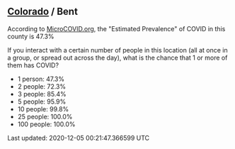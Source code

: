 
## [Colorado](/united-states/colorado) / Bent

According to [MicroCOVID.org](http://microcovid.org),
the "Estimated Prevalence" of COVID in this county is 47.3%

If you interact with a certain number of people in this location
(all at once in a group, or spread out across the day), what is the chance that
1 or more of them has COVID?

- 1 person: 47.3%
- 2 people: 72.3%
- 3 people: 85.4%
- 5 people: 95.9%
- 10 people: 99.8%
- 25 people: 100.0%
- 100 people: 100.0%

Last updated: 2020-12-05 00:21:47.366599 UTC
